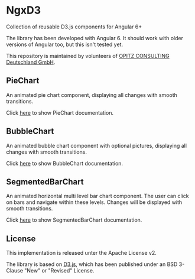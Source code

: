 # NgxD3
Collection of reusable D3.js components for Angular 6+

The library has been developed with Angular 6. It should work with older versions of Angular too, but this isn't tested yet.

This repository is maintained by volunteers of [OPITZ CONSULTING Deutschland GmbH](https://www.opitz-consulting.com).

## PieChart
An animated pie chart component, displaying all changes with smooth transitions.

Click [here](./projects/pie-chart/readme.md) to show PieChart documentation.

## BubbleChart
An animated bubble chart component with optional pictures, displaying all changes with smooth transitions.

Click [here](./projects/bubble-chart/readme.md) to show BubbleChart documentation.

## SegmentedBarChart
An animated horizontal multi level bar chart component. The user can click on bars and navigate within these levels. Changes will be displayed with smooth transitions.

Click [here](./projects/segmented-bar-chart/readme.md) to show SegmentedBarChart documentation.

## License

This implementation is released unter the Apache License v2.

The library is based on [D3.js](https://github.com/d3), which has been published under an BSD 3-Clause "New" or "Revised" License.